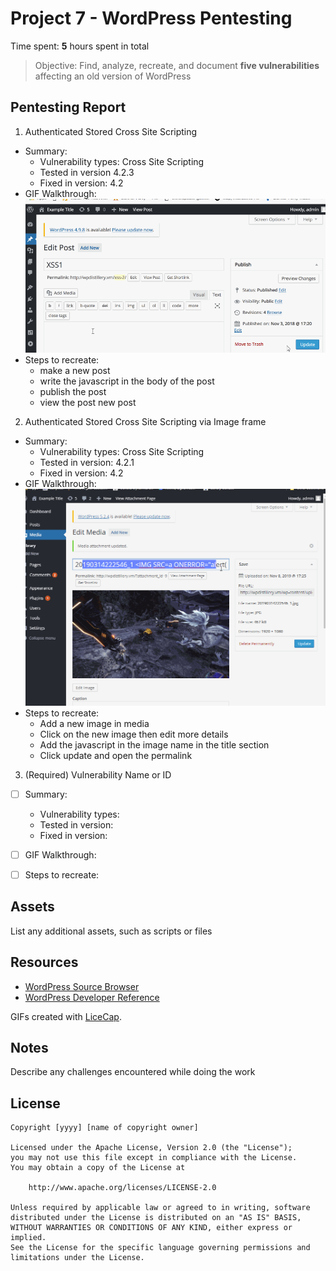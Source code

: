# Project 7 - WordPress Pentesting

Time spent: **5** hours spent in total

> Objective: Find, analyze, recreate, and document **five vulnerabilities** affecting an old version of WordPress

## Pentesting Report

1. Authenticated Stored Cross Site Scripting
  - Summary: 
    - Vulnerability types: Cross Site Scripting
    - Tested in version 4.2.3
    - Fixed in version: 4.2
  - GIF Walkthrough:
  ![](/xss1.gif)
  - Steps to recreate: 
	- make a new post
	- write the javascript in the body of the post
	- publish the post
	- view the post new post

2. Authenticated Stored Cross Site Scripting via Image frame
  - Summary: 
    - Vulnerability types: Cross Site Scripting
    - Tested in version: 4.2.1
    - Fixed in version: 4.2
  - GIF Walkthrough:
  ![](/xss2.gif)
  - Steps to recreate:
	- Add a new image in media
	- Click on the new image then edit more details
	- Add the javascript in the image name in the title section
	- Click update and open the permalink

3. (Required) Vulnerability Name or ID
  - [ ] Summary: 
    - Vulnerability types:
    - Tested in version:
    - Fixed in version: 
  - [ ] GIF Walkthrough: 
  - [ ] Steps to recreate: 


## Assets

List any additional assets, such as scripts or files

## Resources

- [WordPress Source Browser](https://core.trac.wordpress.org/browser/)
- [WordPress Developer Reference](https://developer.wordpress.org/reference/)

GIFs created with [LiceCap](http://www.cockos.com/licecap/).

## Notes

Describe any challenges encountered while doing the work

## License

    Copyright [yyyy] [name of copyright owner]

    Licensed under the Apache License, Version 2.0 (the "License");
    you may not use this file except in compliance with the License.
    You may obtain a copy of the License at

        http://www.apache.org/licenses/LICENSE-2.0

    Unless required by applicable law or agreed to in writing, software
    distributed under the License is distributed on an "AS IS" BASIS,
    WITHOUT WARRANTIES OR CONDITIONS OF ANY KIND, either express or implied.
    See the License for the specific language governing permissions and
    limitations under the License.